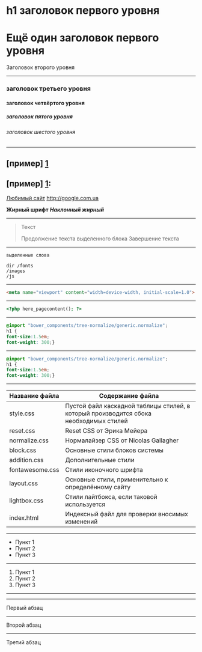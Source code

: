 h1 заголовок первого уровня
=====================
Ещё один заголовок первого уровня
=====================
Заголовок второго уровня
 
-----------------------------------
### заголовок третьего уровня
####  заголовок четвёртого уровня
#####  заголовок пятого уровня
######  заголовок шестого уровня
---
[пример] [1]
---
[пример] [1]:
---

[Любимый сайт](http://football.ua)
<http://google.com.ua>

**Жирный шрифт**
***Наклонный жирный***

***
> Текст
> 
> Продолжение текста выделенного блока
> Завершение текста
***
`выделенные слова`

    dir /fonts
    /images
    /js
***
```html
<meta name="viewport" content="width=device-width, initial-scale=1.0">
```
---
```php
<?php here_pagecontent(); ?>
```
***
```css
@import "bower_components/tree-normalize/generic.normalize";
h1 {
font-size:1.5em;
font-weight: 300;}
```
***
```scss
@import "bower_components/tree-normalize/generic.normalize";
h1 {
font-size:1.5em;
font-weight: 300;}
```
---
Название файла  | Содержание файла
----------------|----------------------
style.css       | Пустой файл каскадной таблицы стилей, в который производится сбока необходимых стилей
reset.css       | Reset CSS от Эрика Мейера
normalize.css   | Нормалайзер CSS от Nicolas Gallagher
block.css       | Основные стили блоков системы
addition.css    | Дополнительные стили
fontawesome.css | Стили иконочного шрифта
layout.css      | Основные стили, применительно к определённому сайту
lightbox.css    | Стили лайтбокса, если таковой используется
index.html      | Индексный файл для проверки вносимых изменений
***
* Пункт 1
* Пункт 2
* Пункт 3
***
1. Пункт 1
2. Пункт 2
3. Пункт 3
***
[1]: ![Ракицкий](http://www.ukrainefootball.net/uploaded/pic/news/1481572140-397.jpg)
***

Первый абзац
***
Второй абзац
***
Третий абзац